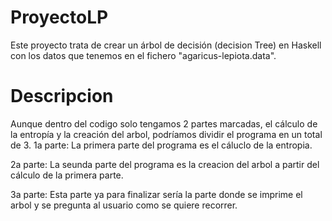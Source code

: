 # ProyectoLP
Este proyecto trata de crear un árbol de decisión (decision Tree) en Haskell con los datos que tenemos en el fichero "agaricus-lepiota.data".

# Descripcion
Aunque dentro del codigo solo tengamos 2 partes marcadas, el cálculo de la entropía y la creación del arbol, podríamos dividir el programa en un total de 3.
  1a parte: La primera parte del programa es el cáluclo de la entropia.
  
  2a parte: La seunda parte del programa es la creacion del arbol a partir del cálculo de la primera parte.
  
  3a parte: Esta parte ya para finalizar sería la parte donde se imprime el arbol y se pregunta al usuario como se quiere recorrer. 
  
  
